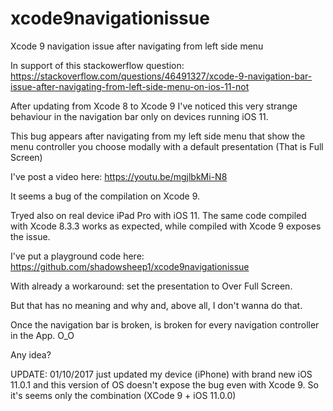 # xcode9navigationissue
Xcode 9 navigation issue after navigating from left side menu

In support of this stackowerflow question: https://stackoverflow.com/questions/46491327/xcode-9-navigation-bar-issue-after-navigating-from-left-side-menu-on-ios-11-not

After updating from Xcode 8 to Xcode 9 I've noticed this very strange behaviour in the navigation bar only on devices running iOS 11.

This bug appears after navigating from my left side menu that show the menu controller you choose modally with a default presentation (That is Full Screen)

I've post a video here: https://youtu.be/mgjlbkMi-N8

It seems a bug of the compilation on Xcode 9.

Tryed also on real device iPad Pro with iOS 11. 
The same code compiled with Xcode 8.3.3 works as expected, while compiled with Xcode 9 exposes the issue.

I've put a playground code here: https://github.com/shadowsheep1/xcode9navigationissue

With already a workaround: set the presentation to Over Full Screen.

But that has no meaning and why and, above all, I don't wanna do that.

Once the navigation bar is broken, is broken for every navigation controller in the App. O_O

Any idea?

UPDATE: 01/10/2017 just updated my device (iPhone) with brand new iOS 11.0.1 and this version of OS doesn't expose the bug even with Xcode 9. So it's seems only the combination (XCode 9 + iOS 11.0.0)

